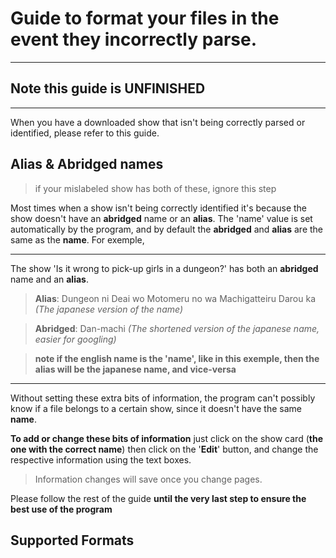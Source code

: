 # Guide to format your files in the event they incorrectly parse.

---
## Note this guide is UNFINISHED
---

When you have a downloaded show that isn't being correctly parsed or identified, please refer to this guide.

## Alias & Abridged names
>if your mislabeled show has both of these, ignore this step

Most times when a show isn't being correctly identified it's because the show doesn't have an **abridged** name or an **alias**. The 'name' value is set automatically by the program, and by default the **abridged** and **alias** are the same as the **name**.
For exemple,

---
The show 'Is it wrong to pick-up girls in a dungeon?' has both an **abridged** name and an **alias**.
>**Alias**: Dungeon ni Deai wo Motomeru no wa Machigatteiru Darou ka      *(The japanese version of the name)*

>**Abridged**: Dan-machi       *(The shortened version of the japanese name, easier for googling)*

>**note if the english name is the 'name', like in this exemple, then the alias will be the japanese name, and vice-versa**
---

Without setting these extra bits of information, the program can't possibly know if a file belongs to a certain show, since it doesn't have the same **name**.

**To add or change these bits of information** just click on the show card (**the one with the correct name**) then click on the '**Edit**' button, and change the respective information using the text boxes.
>Information changes will save once you change pages.

Please follow the rest of the guide **until the very last step to ensure the best use of the program**

## Supported Formats
